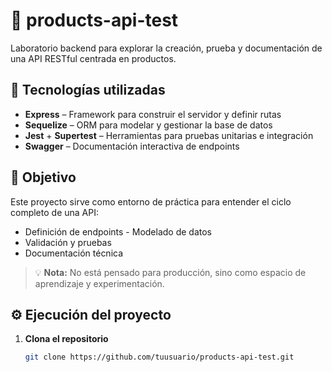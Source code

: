 # 🧪 products-api-test 

Laboratorio backend para explorar la creación, prueba y documentación de una API RESTful centrada en productos. 

## 🚀 Tecnologías utilizadas

- **Express** – Framework para construir el servidor y definir rutas
- **Sequelize** – ORM para modelar y gestionar la base de datos
- **Jest** + **Supertest** – Herramientas para pruebas unitarias e integración
- **Swagger** – Documentación interactiva de endpoints

## 🎯 Objetivo

Este proyecto sirve como entorno de práctica para entender el ciclo completo de una API:
- Definición de endpoints - Modelado de datos
- Validación y pruebas
- Documentación técnica 

> 💡 **Nota:** No está pensado para producción, sino como espacio de aprendizaje y experimentación.

## ⚙️ Ejecución del proyecto

1. **Clona el repositorio**
   ```bash
   git clone https://github.com/tuusuario/products-api-test.git


   
